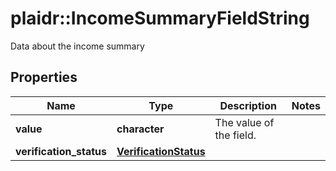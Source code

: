 # plaidr::IncomeSummaryFieldString

Data about the income summary

## Properties
Name | Type | Description | Notes
------------ | ------------- | ------------- | -------------
**value** | **character** | The value of the field. | 
**verification_status** | [**VerificationStatus**](VerificationStatus.md) |  | 


